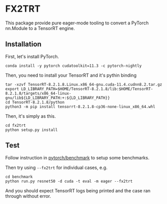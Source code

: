 # FX2TRT
This package provide pure eager-mode tooling to convert a PyTorch nn.Module to a TensorRT engine.

## Installation
First, let's install PyTorch. 
```
conda install -y pytorch cudatoolkit=11.3 -c pytorch-nightly
```
Then, you need to install your TensorRT and it's pythin binding
```
tar -xzvf TensorRT-8.2.1.8.Linux.x86_64-gnu.cuda-11.4.cudnn8.2.tar.gz
export LD_LIBRARY_PATH=$HOME/TensorRT-8.2.1.8/lib:$HOME/TensorRT-8.2.1.8/targets/x86_64-linux-gnu/lib${LD_LIBRARY_PATH:+:${LD_LIBRARY_PATH}}
cd TensorRT-8.2.1.8/python
python3 -m pip install tensorrt-8.2.1.8-cp36-none-linux_x86_64.whl
```
Then, it's simply as this.
```
cd fx2trt
python setup.py install
```
## Test 
Follow instruction in [pytorch/benchmark](https://github.com/pytorch/benchmark) to setup some benchmarks. 

Then try using `--fx2trt` for individual cases, e.g.
```
cd benchmark
python run.py resnet50 -d cuda -t eval -m eager --fx2trt
```
And you should expect TensorRT logs being printed and the case ran through without error. 



